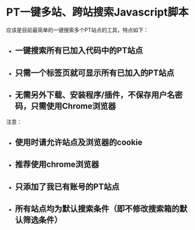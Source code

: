 <h1>PT一键多站、跨站搜索Javascript脚本</h1>
应该是目前最简单的一键搜索多个PT站点的工具，特点如下：
<ul>
	<li><h2>一键搜索所有已加入代码中的PT站点</h2></li>
	<li><h2>只需一个标签页就可显示所有已加入的PT站点</h2></li>
	<li><h2>无需另外下载、安装程序/插件，不保存用户名密码，只需使用Chrome浏览器</h2></li>
</ul>
注意：
<ul>
	<li><h2>使用时请允许站点及浏览器的cookie</h2></li>
	<li><h2>推荐使用chrome浏览器</h2></li>
	<li><h2>只添加了我已有账号的PT站点</h2></li>
	<li><h2>所有站点均为默认搜索条件（即不修改搜索箱的默认筛选条件）</h2></li>
</ul>
